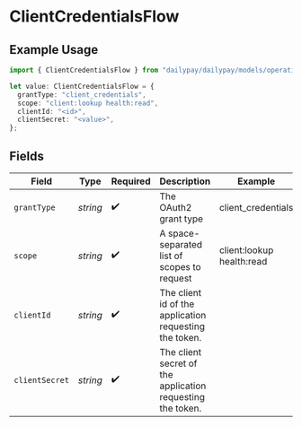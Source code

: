 # ClientCredentialsFlow

## Example Usage

```typescript
import { ClientCredentialsFlow } from "dailypay/dailypay/models/operations";

let value: ClientCredentialsFlow = {
  grantType: "client_credentials",
  scope: "client:lookup health:read",
  clientId: "<id>",
  clientSecret: "<value>",
};
```

## Fields

| Field                                                      | Type                                                       | Required                                                   | Description                                                | Example                                                    |
| ---------------------------------------------------------- | ---------------------------------------------------------- | ---------------------------------------------------------- | ---------------------------------------------------------- | ---------------------------------------------------------- |
| `grantType`                                                | *string*                                                   | :heavy_check_mark:                                         | The OAuth2 grant type                                      | client_credentials                                         |
| `scope`                                                    | *string*                                                   | :heavy_check_mark:                                         | A space-separated list of scopes to request                | client:lookup health:read                                  |
| `clientId`                                                 | *string*                                                   | :heavy_check_mark:                                         | The client id of the application requesting the token.     |                                                            |
| `clientSecret`                                             | *string*                                                   | :heavy_check_mark:                                         | The client secret of the application requesting the token. |                                                            |